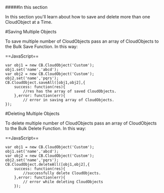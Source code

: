 #####In this section

In this section you'll learn about how to save and delete more than one CloudObject at a Time.

#Saving Multiple Objects

To save multiple number of CloudObjects pass an array of CloudObjects to the Bulk Save Function. In this way:

==JavaScript==
<span class="js-lines" data-query="bulksave">
```
var obj1 = new CB.CloudObject('Custom');
obj1.set('name','abcd');
var obj2 = new CB.CloudObject('Custom');
obj2.set('name','pqrs');
CB.CloudObject.saveAll([obj1,obj2],{
    success: function(res){
        //res has the array of saved CloudObjects.
    },error: function(err){
        // error in saving array of CloudObjects.
});

```
</span>

#Deleting Multiple Objects

To delete multiple number of CloudObjects pass an array of CloudObjects to the Bulk Delete Function. In this way:

==JavaScript==
<span class="js-lines" data-query="bulkdelete">
```
var obj1 = new CB.CloudObject('Custom');
obj1.set('name','abcd');
var obj2 = new CB.CloudObject('Custom');
obj2.set('name','pqrs');
CB.CloudObject.deleteAll([obj1,obj2],{
    success: function(res){
        //successfully delete CloudObjects.
    },error: function(err){
        // error while deleting CloudObjects
    });

```
</span>